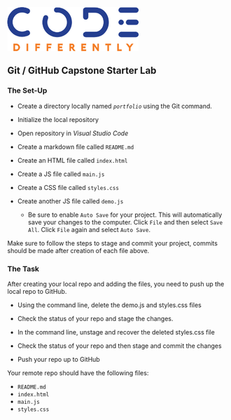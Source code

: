 <img  src="code-diff-logo.png" alt="Code Differently Logo" style="height:100px; width:300px; text-align:center;">

## Git / GitHub Capstone Starter Lab


### The Set-Up

- Create a directory locally named <em> `portfolio` </em> using the  Git command.

- Initialize the local repository

- Open repository in *Visual Studio Code*

- Create a markdown file called `README.md`

- Create an HTML file called `index.html`

- Create a JS file called `main.js`

- Create a CSS file called `styles.css`

- Create another JS file called `demo.js`

    - Be sure to enable `Auto Save` for your project. This will automatically save your changes to the computer. Click `File` and then select `Save All`.  Click `File`  again and select  `Auto Save`.

Make sure to follow the steps to stage and commit your project, commits should be made after creation of each file above.


### The Task

 After creating your local repo and adding the files, you need to push up the local repo to GitHub.

- Using the command line, delete the demo.js and styles.css files

- Check the status of your repo and stage the changes.

- In the command line, unstage and recover the deleted styles.css file

- Check the status of your repo and then stage and commit the changes

- Push your repo up to GitHub

Your remote repo should have the following files:

- `README.md`
- `index.html`
- `main.js`
- `styles.css`
